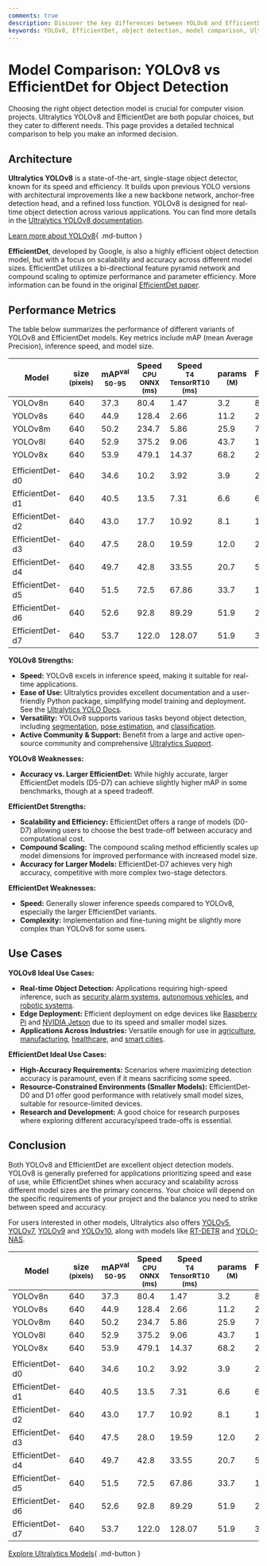 ```yaml
---
comments: true
description: Discover the key differences between YOLOv8 and EfficientDet for object detection. Compare performance, accuracy, speed, use cases, and scalability.
keywords: YOLOv8, EfficientDet, object detection, model comparison, Ultralytics, real-time detection, accuracy, scalability, AI models, computer vision
---
```


# Model Comparison: YOLOv8 vs EfficientDet for Object Detection

<script async src="https://cdn.jsdelivr.net/npm/chart.js"></script>
<script defer src="../../javascript/benchmark.js"></script>

<canvas id="modelComparisonChart" width="1024" height="400" active-models='["YOLOv8", "EfficientDet"]'></canvas>

Choosing the right object detection model is crucial for computer vision projects. Ultralytics YOLOv8 and EfficientDet are both popular choices, but they cater to different needs. This page provides a detailed technical comparison to help you make an informed decision.

## Architecture

**Ultralytics YOLOv8** is a state-of-the-art, single-stage object detector, known for its speed and efficiency. It builds upon previous YOLO versions with architectural improvements like a new backbone network, anchor-free detection head, and a refined loss function. YOLOv8 is designed for real-time object detection across various applications. You can find more details in the [Ultralytics YOLOv8 documentation](https://docs.ultralytics.com/models/yolov8/).

[Learn more about YOLOv8](https://docs.ultralytics.com/models/yolov8/){ .md-button }

**EfficientDet**, developed by Google, is also a highly efficient object detection model, but with a focus on scalability and accuracy across different model sizes. EfficientDet utilizes a bi-directional feature pyramid network and compound scaling to optimize performance and parameter efficiency. More information can be found in the original [EfficientDet paper](https://arxiv.org/abs/1911.09070).

## Performance Metrics

The table below summarizes the performance of different variants of YOLOv8 and EfficientDet models. Key metrics include mAP (mean Average Precision), inference speed, and model size.

| Model           | size<br><sup>(pixels) | mAP<sup>val<br>50-95 | Speed<br><sup>CPU ONNX<br>(ms) | Speed<br><sup>T4 TensorRT10<br>(ms) | params<br><sup>(M) | FLOPs<br><sup>(B) |
| --------------- | --------------------- | -------------------- | ------------------------------ | ----------------------------------- | ------------------ | ----------------- |
| YOLOv8n         | 640                   | 37.3                 | 80.4                           | 1.47                                | 3.2                | 8.7               |
| YOLOv8s         | 640                   | 44.9                 | 128.4                          | 2.66                                | 11.2               | 28.6              |
| YOLOv8m         | 640                   | 50.2                 | 234.7                          | 5.86                                | 25.9               | 78.9              |
| YOLOv8l         | 640                   | 52.9                 | 375.2                          | 9.06                                | 43.7               | 165.2             |
| YOLOv8x         | 640                   | 53.9                 | 479.1                          | 14.37                               | 68.2               | 257.8             |
|                 |                       |                      |                                |                                     |                    |                   |
| EfficientDet-d0 | 640                   | 34.6                 | 10.2                           | 3.92                                | 3.9                | 2.54              |
| EfficientDet-d1 | 640                   | 40.5                 | 13.5                           | 7.31                                | 6.6                | 6.1               |
| EfficientDet-d2 | 640                   | 43.0                 | 17.7                           | 10.92                               | 8.1                | 11.0              |
| EfficientDet-d3 | 640                   | 47.5                 | 28.0                           | 19.59                               | 12.0               | 24.9              |
| EfficientDet-d4 | 640                   | 49.7                 | 42.8                           | 33.55                               | 20.7               | 55.2              |
| EfficientDet-d5 | 640                   | 51.5                 | 72.5                           | 67.86                               | 33.7               | 130.0             |
| EfficientDet-d6 | 640                   | 52.6                 | 92.8                           | 89.29                               | 51.9               | 226.0             |
| EfficientDet-d7 | 640                   | 53.7                 | 122.0                          | 128.07                              | 51.9               | 325.0             |

**YOLOv8 Strengths:**

- **Speed:** YOLOv8 excels in inference speed, making it suitable for real-time applications.
- **Ease of Use:** Ultralytics provides excellent documentation and a user-friendly Python package, simplifying model training and deployment. See the [Ultralytics YOLO Docs](https://docs.ultralytics.com/guides/).
- **Versatility:** YOLOv8 supports various tasks beyond object detection, including [segmentation](https://docs.ultralytics.com/tasks/segment/), [pose estimation](https://docs.ultralytics.com/tasks/pose/), and [classification](https://docs.ultralytics.com/tasks/classify/).
- **Active Community & Support:** Benefit from a large and active open-source community and comprehensive [Ultralytics Support](https://www.ultralytics.com/support).

**YOLOv8 Weaknesses:**

- **Accuracy vs. Larger EfficientDet:** While highly accurate, larger EfficientDet models (D5-D7) can achieve slightly higher mAP in some benchmarks, though at a speed tradeoff.

**EfficientDet Strengths:**

- **Scalability and Efficiency:** EfficientDet offers a range of models (D0-D7) allowing users to choose the best trade-off between accuracy and computational cost.
- **Compound Scaling:** The compound scaling method efficiently scales up model dimensions for improved performance with increased model size.
- **Accuracy for Larger Models:** EfficientDet-D7 achieves very high accuracy, competitive with more complex two-stage detectors.

**EfficientDet Weaknesses:**

- **Speed:** Generally slower inference speeds compared to YOLOv8, especially the larger EfficientDet variants.
- **Complexity:** Implementation and fine-tuning might be slightly more complex than YOLOv8 for some users.

## Use Cases

**YOLOv8 Ideal Use Cases:**

- **Real-time Object Detection:** Applications requiring high-speed inference, such as [security alarm systems](https://www.ultralytics.com/blog/security-alarm-system-projects-with-ultralytics-yolov8), [autonomous vehicles](https://www.ultralytics.com/solutions/ai-in-self-driving), and [robotic systems](https://www.ultralytics.com/glossary/robotics).
- **Edge Deployment:** Efficient deployment on edge devices like [Raspberry Pi](https://docs.ultralytics.com/guides/raspberry-pi/) and [NVIDIA Jetson](https://docs.ultralytics.com/guides/nvidia-jetson/) due to its speed and smaller model sizes.
- **Applications Across Industries:** Versatile enough for use in [agriculture](https://www.ultralytics.com/solutions/ai-in-agriculture), [manufacturing](https://www.ultralytics.com/solutions/ai-in-manufacturing), [healthcare](https://www.ultralytics.com/solutions/ai-in-healthcare), and [smart cities](https://www.ultralytics.com/blog/computer-vision-ai-in-smart-cities).

**EfficientDet Ideal Use Cases:**

- **High-Accuracy Requirements:** Scenarios where maximizing detection accuracy is paramount, even if it means sacrificing some speed.
- **Resource-Constrained Environments (Smaller Models):** EfficientDet-D0 and D1 offer good performance with relatively small model sizes, suitable for resource-limited devices.
- **Research and Development:** A good choice for research purposes where exploring different accuracy/speed trade-offs is essential.

## Conclusion

Both YOLOv8 and EfficientDet are excellent object detection models. YOLOv8 is generally preferred for applications prioritizing speed and ease of use, while EfficientDet shines when accuracy and scalability across different model sizes are the primary concerns. Your choice will depend on the specific requirements of your project and the balance you need to strike between speed and accuracy.

For users interested in other models, Ultralytics also offers [YOLOv5](https://docs.ultralytics.com/models/yolov5/), [YOLOv7](https://docs.ultralytics.com/models/yolov7/), [YOLOv9](https://docs.ultralytics.com/models/yolov9/) and [YOLOv10](https://docs.ultralytics.com/models/yolov10/), along with models like [RT-DETR](https://docs.ultralytics.com/models/rtdetr/) and [YOLO-NAS](https://docs.ultralytics.com/models/yolo-nas/).

| Model           | size<br><sup>(pixels) | mAP<sup>val<br>50-95 | Speed<br><sup>CPU ONNX<br>(ms) | Speed<br><sup>T4 TensorRT10<br>(ms) | params<br><sup>(M) | FLOPs<br><sup>(B) |
| --------------- | --------------------- | -------------------- | ------------------------------ | ----------------------------------- | ------------------ | ----------------- |
| YOLOv8n         | 640                   | 37.3                 | 80.4                           | 1.47                                | 3.2                | 8.7               |
| YOLOv8s         | 640                   | 44.9                 | 128.4                          | 2.66                                | 11.2               | 28.6              |
| YOLOv8m         | 640                   | 50.2                 | 234.7                          | 5.86                                | 25.9               | 78.9              |
| YOLOv8l         | 640                   | 52.9                 | 375.2                          | 9.06                                | 43.7               | 165.2             |
| YOLOv8x         | 640                   | 53.9                 | 479.1                          | 14.37                               | 68.2               | 257.8             |
|                 |                       |                      |                                |                                     |                    |                   |
| EfficientDet-d0 | 640                   | 34.6                 | 10.2                           | 3.92                                | 3.9                | 2.54              |
| EfficientDet-d1 | 640                   | 40.5                 | 13.5                           | 7.31                                | 6.6                | 6.1               |
| EfficientDet-d2 | 640                   | 43.0                 | 17.7                           | 10.92                               | 8.1                | 11.0              |
| EfficientDet-d3 | 640                   | 47.5                 | 28.0                           | 19.59                               | 12.0               | 24.9              |
| EfficientDet-d4 | 640                   | 49.7                 | 42.8                           | 33.55                               | 20.7               | 55.2              |
| EfficientDet-d5 | 640                   | 51.5                 | 72.5                           | 67.86                               | 33.7               | 130.0             |
| EfficientDet-d6 | 640                   | 52.6                 | 92.8                           | 89.29                               | 51.9               | 226.0             |
| EfficientDet-d7 | 640                   | 53.7                 | 122.0                          | 128.07                              | 51.9               | 325.0             |

[Explore Ultralytics Models](https://docs.ultralytics.com/models/){ .md-button }
